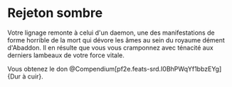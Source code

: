 # Rejeton sombre

<p>Votre lignage remonte à celui d'un daemon, une des manifestations  de forme horrible de la mort qui dévore les âmes au sein du royaume dément d'Abaddon. Il en résulte que vous vous cramponnez avec ténacité aux derniers lambeaux de votre force vitale.</p>
<p>Vous obtenez le don @Compendium[pf2e.feats-srd.I0BhPWqYf1bbzEYg]{Dur à cuir}.</p>